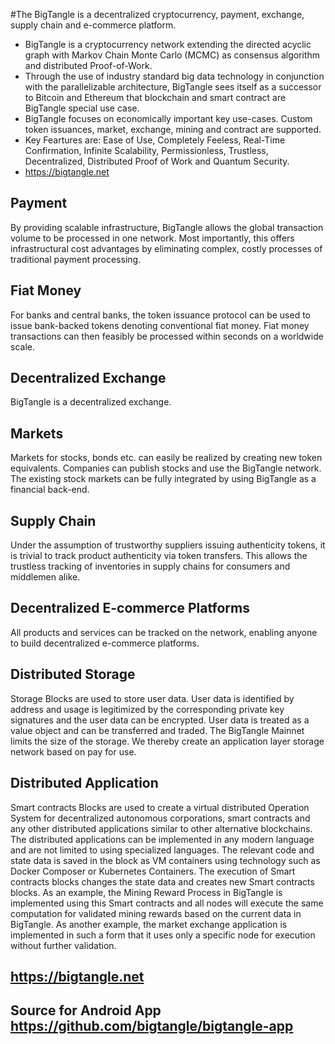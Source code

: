 #The BigTangle is a decentralized cryptocurrency, payment, exchange, supply chain and e-commerce platform.

 * BigTangle is a cryptocurrency network extending the directed acyclic graph with Markov Chain Monte Carlo (MCMC) 
as consensus algorithm and distributed Proof-of-Work. 
 * Through the use of industry standard big data technology in conjunction with the parallelizable architecture, 
BigTangle sees itself as a successor to Bitcoin and Ethereum that blockchain and smart contract are BigTangle special use case.  
 * BigTangle focuses on economically important key use-cases. Custom token issuances, market, exchange, mining and contract are supported.
 * Key Feartures are: Ease of Use, Completely Feeless, Real-Time Confirmation, Infinite Scalability, Permissionless, Trustless, Decentralized, Distributed Proof of Work and Quantum Security. 
  * https://bigtangle.net


## Payment

By providing scalable infrastructure, BigTangle allows the global transaction volume to be processed in one network. 
Most importantly, this offers infrastructural cost advantages by eliminating complex, 
costly processes of traditional payment processing.

## Fiat Money
For banks and central banks, the token issuance protocol can be used to issue bank-backed tokens denoting conventional fiat money. Fiat money transactions can then feasibly be processed within seconds on a worldwide scale.

## Decentralized Exchange

BigTangle is a decentralized exchange.


## Markets

Markets for stocks, bonds etc. can easily be realized by creating new token equivalents. Companies can publish stocks and use the BigTangle network. The existing stock markets can be fully integrated by using BigTangle as a financial back-end.

## Supply Chain
Under the assumption of trustworthy suppliers issuing authenticity tokens, it is trivial to track product authenticity via token transfers. This allows the trustless tracking of inventories in supply chains for consumers and middlemen alike.

## Decentralized E-commerce Platforms

All products and services can be tracked on the network, enabling anyone to build decentralized e-commerce platforms.

## Distributed Storage

Storage Blocks are used to store user data.
User data is identified by address and usage is legitimized by the corresponding private
key signatures and the user data can be encrypted. User data is treated as a value object
and can be transferred and traded. The BigTangle Mainnet limits the size of the storage.
We thereby create an application layer storage
network based on pay for use.

## Distributed Application

Smart contracts Blocks  are used to create
a virtual distributed Operation System for decentralized autonomous corporations, smart
contracts and any other distributed applications similar to other alternative blockchains. The distributed applications can be
implemented in any modern language and
are not limited to using specialized languages.
The relevant code and state data is saved
in the block as VM containers using technology such as Docker Composer  or Kubernetes Containers. The execution of Smart contracts blocks changes the state data and creates new
Smart contracts blocks. As an example, the Mining Reward Process in BigTangle is implemented using this Smart contracts and all nodes will execute the
same computation for validated mining rewards based on the current data in BigTangle.
As another example, the market exchange application is implemented in such a form that
it uses only a specific node for execution without further validation.

## https://bigtangle.net


## Source for Android App https://github.com/bigtangle/bigtangle-app